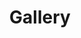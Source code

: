 ---
tags: projects
title: Gallery
description: My personal photography gallery
link: https://gallery.davidmoll.net/
code: https://github.com/Akashic101/gallery/
techstack:
    - 11ty
    - Markdown
    - Nunjucks
    - HTML5
    - CSS3
    - Cloudflare Tunnels
    - selfhosted
    - Nginx
---